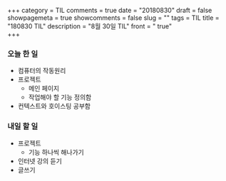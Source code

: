 +++
category = TIL
comments = true
date = "20180830"
draft = false
showpagemeta = true
showcomments = false
slug = ""
tags = TIL
title = "180830 TIL"
description = "8월 30일 TIL"
front =  " true"  
+++

### 오늘 한 일

- 컴퓨터의 작동원리
- 프로젝트
  - 메인 페이지
  - 작업해야 할 기능 정의함
- 컨텍스트와 호이스팅 공부함

### 내일 할 일

- 프로젝트
  - 기능 하나씩 해나가기
- 인터넷 강의 듣기
- 글쓰기
